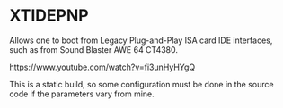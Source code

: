 # XTIDEPNP

Allows one to boot from Legacy Plug-and-Play ISA card IDE interfaces, such as from Sound Blaster AWE 64 CT4380.

https://www.youtube.com/watch?v=fi3unHyHYgQ

This is a static build, so some configuration must be done in the source code if the parameters vary from mine.

